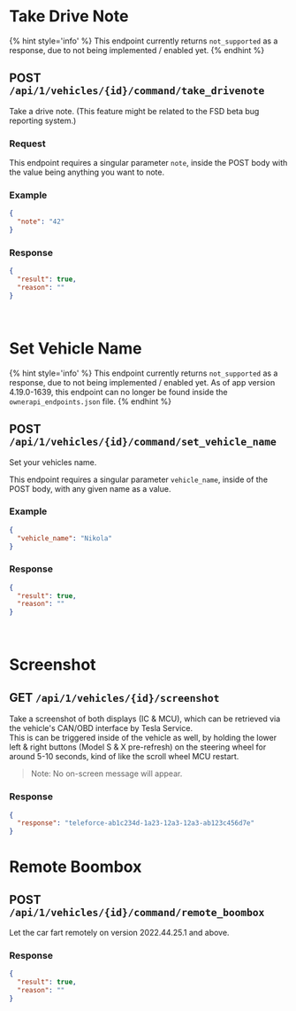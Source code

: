 # Take Drive Note

{% hint style='info' %}
This endpoint currently returns `not_supported` as a response, due to not being implemented / enabled yet.
{% endhint %}

## POST `/api/1/vehicles/{id}/command/take_drivenote`

Take a drive note. (This feature might be related to the FSD beta bug reporting system.)

### Request

This endpoint requires a singular parameter `note`, inside the POST body with the value being anything you want to note.

### Example

```json
{
  "note": "42"
}
```

### Response

```json
{
  "result": true,
  "reason": ""
}
```

<br/>

# Set Vehicle Name

{% hint style='info' %}
This endpoint currently returns `not_supported` as a response, due to not being implemented / enabled yet.
As of app version 4.19.0-1639, this endpoint can no longer be found inside the `ownerapi_endpoints.json` file. 
{% endhint %}

## POST `/api/1/vehicles/{id}/command/set_vehicle_name`

Set your vehicles name.

This endpoint requires a singular parameter `vehicle_name`, inside of the POST body, with any given name as a value.

### Example

```json
{
  "vehicle_name": "Nikola"
}
```

### Response

```json
{
  "result": true,
  "reason": ""
}
```

<br/>

# Screenshot

## GET `/api/1/vehicles/{id}/screenshot`

Take a screenshot of both displays (IC & MCU), which can be retrieved via the vehicle's CAN/OBD interface by Tesla Service. <br/>
This is can be triggered inside of the vehicle as well, by holding the lower left & right buttons (Model S & X pre-refresh) on the steering wheel for around 5-10 seconds, kind of like the scroll wheel MCU restart.

> Note: No on-screen message will appear.

### Response

```json
{
  "response": "teleforce-ab1c234d-1a23-12a3-12a3-ab123c456d7e"
}
```

# Remote Boombox

## POST `/api/1/vehicles/{id}/command/remote_boombox`

Let the car fart remotely on version 2022.44.25.1 and above.

### Response

```json
{
  "result": true,
  "reason": ""
}
```
